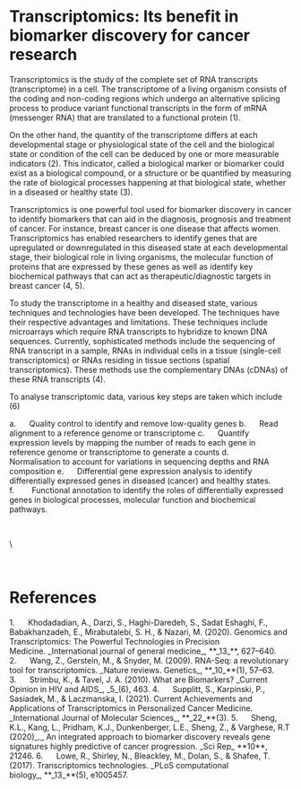 # Transcriptomics: Its benefit in biomarker discovery for cancer research

Transcriptomics is the study of the complete set of RNA transcripts (transcriptome) in a cell. The transcriptome of a living organism consists of the coding and non-coding regions which undergo an alternative splicing process to produce variant functional transcripts in the form of mRNA (messenger RNA) that are translated to a functional protein (1).

On the other hand, the quantity of the transcriptome differs at each developmental stage or physiological state of the cell and the biological state or condition of the cell can be deduced by one or more measurable indicators (2). This indicator, called a biological marker or biomarker could exist as a biological compound, or a structure or be quantified by measuring the rate of biological processes happening at that biological state, whether in a diseased or healthy state (3).

Transcriptomics is one powerful tool used for biomarker discovery in cancer to identify biomarkers that can aid in the diagnosis, prognosis and treatment of cancer. For instance, breast cancer is one disease that affects women. Transcriptomics has enabled researchers to identify genes that are upregulated or downregulated in this diseased state at each developmental stage, their biological role in living organisms, the molecular function of proteins that are expressed by these genes as well as identify key biochemical pathways that can act as therapeutic/diagnostic targets in breast cancer (4, 5).

To study the transcriptome in a healthy and diseased state, various techniques and technologies have been developed. The techniques have their respective advantages and limitations. These techniques include microarrays which require RNA transcripts to hybridize to known DNA sequences. Currently, sophisticated methods include the sequencing of RNA transcript in a sample, RNAs in individual cells in a tissue (single-cell transcriptomics) or RNAs residing in tissue sections (spatial transcriptomics). These methods use the complementary DNAs (cDNAs) of these RNA transcripts (4).

To analyse transcriptomic data, various key steps are taken which include (6)

<!--[if !supportLists]-->a.      <!--[endif]-->Quality control to identify and remove low-quality genes

<!--[if !supportLists]-->b.      <!--[endif]-->Read alignment to a reference genome or transcriptome

<!--[if !supportLists]-->c.      <!--[endif]-->Quantify expression levels by mapping the number of reads to each gene in reference genome or transcriptome to generate a counts

<!--[if !supportLists]-->d.      <!--[endif]-->Normalisation to account for variations in sequencing depths and RNA composition

<!--[if !supportLists]-->e.      <!--[endif]-->Differential gene expression analysis to identify differentially expressed genes in diseased (cancer) and healthy states.

<!--[if !supportLists]-->f.        <!--[endif]-->Functional annotation to identify the roles of differentially expressed genes in biological processes, molecular function and biochemical pathways.

 

\


 


# References

<!--[if !supportLists]-->1.      <!--[endif]-->Khodadadian, A., Darzi, S., Haghi-Daredeh, S., Sadat Eshaghi, F., Babakhanzadeh, E., Mirabutalebi, S. H., & Nazari, M. (2020). Genomics and Transcriptomics: The Powerful Technologies in Precision Medicine. _International journal of general medicine_, **_13_**, 627–640. <https://doi.org/10.2147/IJGM.S249970>

<!--[if !supportLists]-->2.      <!--[endif]-->Wang, Z., Gerstein, M., & Snyder, M. (2009). RNA-Seq: a revolutionary tool for transcriptomics. _Nature reviews. Genetics_, **_10_**(1), 57–63. <https://doi.org/10.1038/nrg2484>

<!--[if !supportLists]-->3.      <!--[endif]-->Strimbu, K., & Tavel, J. A. (2010). What are Biomarkers? _Current Opinion in HIV and AIDS_, _5_(6), 463. <https://doi.org/10.1097/COH.0b013e32833ed177>

<!--[if !supportLists]-->4.      <!--[endif]-->Supplitt, S., Karpinski, P., Sasiadek, M., & Laczmanska, I. (2021). Current Achievements and Applications of Transcriptomics in Personalized Cancer Medicine. _International Journal of Molecular Sciences_, **_22_**(3). <https://doi.org/10.3390/ijms22031422>

<!--[if !supportLists]-->5.      <!--[endif]-->Sheng, K.L., Kang, L., Pridham, K.J., Dunkenberger, L.E., Sheng, Z., & Varghese, R.T (2020)_._ An integrated approach to biomarker discovery reveals gene signatures highly predictive of cancer progression. _Sci Rep_ **10**, 21246. <https://doi.org/10.1038/s41598-020-78126-3>

<!--[if !supportLists]-->6.      <!--[endif]-->Lowe, R., Shirley, N., Bleackley, M., Dolan, S., & Shafee, T. (2017). Transcriptomics technologies. _PLoS computational biology_, **_13_**(5), e1005457. <https://doi.org/10.1371/journal.pcbi.1005457>

 
